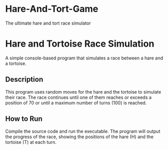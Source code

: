 # Hare-And-Tort-Game
The ultimate hare and tort race simulator
# Hare and Tortoise Race Simulation

A simple console-based program that simulates a race between a hare and a tortoise.

## Description

This program uses random moves for the hare and the tortoise to simulate their race. The race continues until one of them reaches or exceeds a position of 70 or until a maximum number of turns (100) is reached.

## How to Run

Compile the source code and run the executable. The program will output the progress of the race, showing the positions of the hare (H) and the tortoise (T) at each turn.

